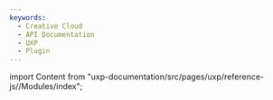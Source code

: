 ```yaml
---
keywords:
  - Creative Cloud
  - API Documentation
  - UXP
  - Plugin
---
```



import Content from "uxp-documentation/src/pages/uxp/reference-js//Modules/index";

<Content query="product=xd"/>
